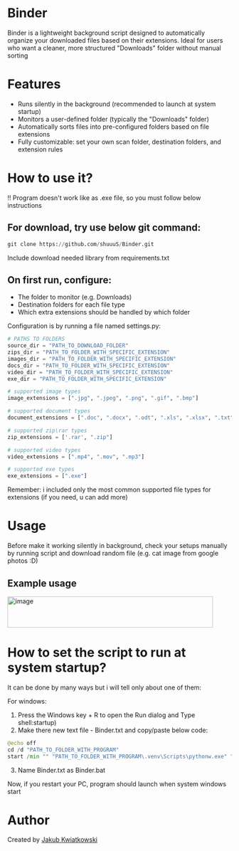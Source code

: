 # Binder
Binder is a lightweight background script designed to automatically organize your downloaded files based on their extensions. Ideal for users who want a cleaner, more structured "Downloads" folder without manual sorting
# Features
* Runs silently in the background (recommended to launch at system startup)
* Monitors a user-defined folder (typically the "Downloads" folder)
* Automatically sorts files into pre-configured folders based on file extensions
* Fully customizable: set your own scan folder, destination folders, and extension rules
# How to use it?
!! Program doesn't work like as .exe file, so you must follow below instructions
## For download, try use below git command:
```python
git clone https://github.com/shuuuS/Binder.git
```
Include download needed library from requirements.txt
## On first run, configure:
* The folder to monitor (e.g. Downloads)
* Destination folders for each file type
* Which extra extensions should be handled by which folder

Configuration is by running a file named settings.py:
```python
# PATHS TO FOLDERS
source_dir = "PATH_TO_DOWNLOAD_FOLDER"
zips_dir = "PATH_TO_FOLDER_WITH_SPECIFIC_EXTENSION"
images_dir = "PATH_TO_FOLDER_WITH_SPECIFIC_EXTENSION"
docs_dir = "PATH_TO_FOLDER_WITH_SPECIFIC_EXTENSION"
video_dir = "PATH_TO_FOLDER_WITH_SPECIFIC_EXTENSION"
exe_dir = "PATH_TO_FOLDER_WITH_SPECIFIC_EXTENSION"

# supported image types
image_extensions = [".jpg", ".jpeg", ".png", ".gif", ".bmp"]

# supported document types
document_extensions = [".doc", ".docx", ".odt", ".xls", ".xlsx", ".txt", ".pdf"]

# supported zip\rar types
zip_extensions = ['.rar', ".zip"]

# supported video types
video_extensions = [".mp4", ".mov", ".mp3"]

# supported exe types
exe_extensions = [".exe"]
```
Remember: i included only the most common supported file types for extensions (if you need, u can add more)

# Usage
Before make it working silently in background, check your setups manually by running script and download random file (e.g. cat image from google photos :D)

## Example usage
<img width="462" height="70" alt="image" src="https://github.com/user-attachments/assets/c9d3a59c-a383-4506-aa25-c23dc17125be" />

# How to set the script to run at system startup?
It can be done by many ways but i will tell only about one of them:

For windows:
1) Press the Windows key + R to open the Run dialog and Type shell:startup)
2) Make there new text file - Binder.txt and copy/paste below code:
```python
@echo off
cd /d "PATH_TO_FOLDER_WITH_PROGRAM"
start /min "" "PATH_TO_FOLDER_WITH_PROGRAM\.venv\Scripts\pythonw.exe" "PATH_TO_FOLDER_WITH_PROGRAM\main.py"
```
3) Name Binder.txt as Binder.bat

Now, if you restart your PC, program should launch when system windows start

# Author
Created by [Jakub Kwiatkowski](https://github.com/shuuuS)

